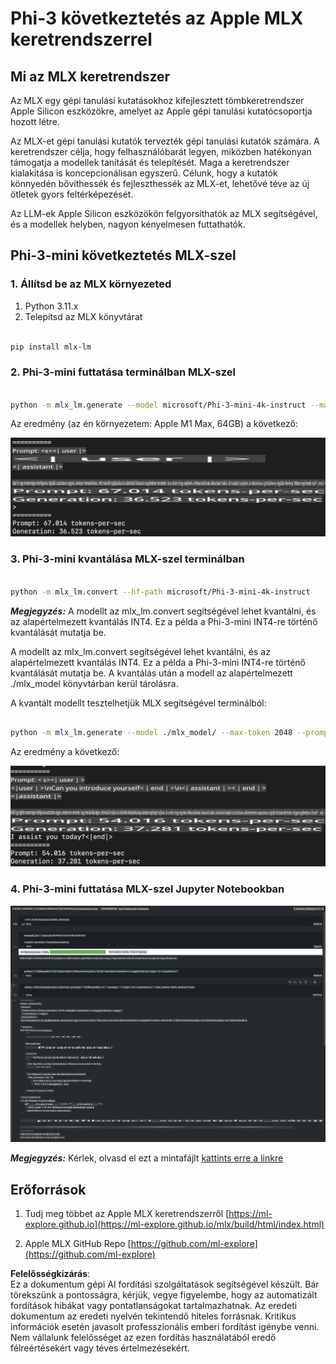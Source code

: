 # **Phi-3 következtetés az Apple MLX keretrendszerrel**

## **Mi az MLX keretrendszer**

Az MLX egy gépi tanulási kutatásokhoz kifejlesztett tömbkeretrendszer Apple Silicon eszközökre, amelyet az Apple gépi tanulási kutatócsoportja hozott létre.

Az MLX-et gépi tanulási kutatók tervezték gépi tanulási kutatók számára. A keretrendszer célja, hogy felhasználóbarát legyen, miközben hatékonyan támogatja a modellek tanítását és telepítését. Maga a keretrendszer kialakítása is koncepcionálisan egyszerű. Célunk, hogy a kutatók könnyedén bővíthessék és fejleszthessék az MLX-et, lehetővé téve az új ötletek gyors feltérképezését.

Az LLM-ek Apple Silicon eszközökön felgyorsíthatók az MLX segítségével, és a modellek helyben, nagyon kényelmesen futtathatók.

## **Phi-3-mini következtetés MLX-szel**

### **1. Állítsd be az MLX környezeted**

1. Python 3.11.x
2. Telepítsd az MLX könyvtárat


```bash

pip install mlx-lm

```

### **2. Phi-3-mini futtatása terminálban MLX-szel**


```bash

python -m mlx_lm.generate --model microsoft/Phi-3-mini-4k-instruct --max-token 2048 --prompt  "<|user|>\nCan you introduce yourself<|end|>\n<|assistant|>"

```

Az eredmény (az én környezetem: Apple M1 Max, 64GB) a következő:

![Terminál](../../../../../translated_images/01.0d0f100b646a4e4c4f1cd36c1a05727cd27f1e696ed642c06cf6e2c9bbf425a4.hu.png)

### **3. Phi-3-mini kvantálása MLX-szel terminálban**


```bash

python -m mlx_lm.convert --hf-path microsoft/Phi-3-mini-4k-instruct

```

***Megjegyzés:*** A modellt az mlx_lm.convert segítségével lehet kvantálni, és az alapértelmezett kvantálás INT4. Ez a példa a Phi-3-mini INT4-re történő kvantálását mutatja be.

A modellt az mlx_lm.convert segítségével lehet kvantálni, és az alapértelmezett kvantálás INT4. Ez a példa a Phi-3-mini INT4-re történő kvantálását mutatja be. A kvantálás után a modell az alapértelmezett ./mlx_model könyvtárban kerül tárolásra.

A kvantált modellt tesztelhetjük MLX segítségével terminálból:


```bash

python -m mlx_lm.generate --model ./mlx_model/ --max-token 2048 --prompt  "<|user|>\nCan you introduce yourself<|end|>\n<|assistant|>"

```

Az eredmény a következő:

![INT4](../../../../../translated_images/02.04e0be1f18a90a58ad47e0c9d9084ac94d0f1a8c02fa707d04dd2dfc7e9117c6.hu.png)


### **4. Phi-3-mini futtatása MLX-szel Jupyter Notebookban**


![Notebook](../../../../../translated_images/03.0cf0092fe143357656bb5a7bc6427c41d8528d772d38a82d0b2693e2a3eeb16e.hu.png)

***Megjegyzés:*** Kérlek, olvasd el ezt a mintafájlt [kattints erre a linkre](../../../../../code/03.Inference/MLX/MLX_DEMO.ipynb)


## **Erőforrások**

1. Tudj meg többet az Apple MLX keretrendszerről [https://ml-explore.github.io](https://ml-explore.github.io/mlx/build/html/index.html)

2. Apple MLX GitHub Repo [https://github.com/ml-explore](https://github.com/ml-explore)

**Felelősségkizárás**:  
Ez a dokumentum gépi AI fordítási szolgáltatások segítségével készült. Bár törekszünk a pontosságra, kérjük, vegye figyelembe, hogy az automatizált fordítások hibákat vagy pontatlanságokat tartalmazhatnak. Az eredeti dokumentum az eredeti nyelvén tekintendő hiteles forrásnak. Kritikus információk esetén javasolt professzionális emberi fordítást igénybe venni. Nem vállalunk felelősséget az ezen fordítás használatából eredő félreértésekért vagy téves értelmezésekért.